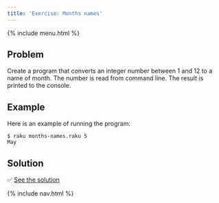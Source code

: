 ```yaml
---
title: 'Exercise: Months names'
---
```


{% include menu.html %}

## Problem

Create a program that converts an integer number between 1 and 12 to a name of month. The number is read from command line. The result is printed to the console.

## Example

Here is an example of running the program:

```console
$ raku months-names.raku 5
May
```

## Solution

✅ [See the solution](solution)

{% include nav.html %}
